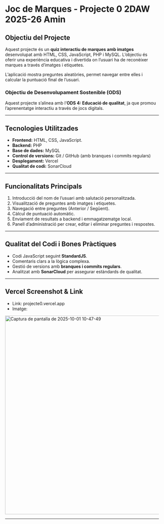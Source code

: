 # Joc de Marques - Projecte 0 2DAW 2025-26 Amin 

## Objectiu del Projecte
Aquest projecte és un **quiz interactiu de marques amb imatges** desenvolupat amb HTML, CSS, JavaScript, PHP i MySQL. L’objectiu és oferir una experiència educativa i divertida on l’usuari ha de reconèixer marques a través d’imatges i etiquetes.

L’aplicació mostra preguntes aleatòries, permet navegar entre elles i calcular la puntuació final de l’usuari.

### Objectiu de Desenvolupament Sostenible (ODS)
Aquest projecte s’alinea amb l’**ODS 4: Educació de qualitat**, ja que promou l’aprenentatge interactiu a través de jocs digitals.

---

## Tecnologies Utilitzades
- **Frontend:** HTML, CSS, JavaScript.
- **Backend:** PHP
- **Base de dades:** MySQL
- **Control de versions:** Git / GitHub (amb branques i commits regulars)
- **Desplegament:** Vercel
- **Qualitat de codi:** SonarCloud

---

## Funcionalitats Principals
1. Introducció del nom de l’usuari amb salutació personalitzada.
2. Visualització de preguntes amb imatges i etiquetes.
3. Navegació entre preguntes (Anterior / Següent).
4. Càlcul de puntuació automàtic.
5. Enviament de resultats a backend i emmagatzematge local.
6. Panell d’administració per crear, editar i eliminar preguntes i respostes.

---

## Qualitat del Codi i Bones Pràctiques
- Codi JavaScript seguint **StandardJS**.
- Comentaris clars a la lògica complexa.
- Gestió de versions amb **branques i commits regulars**.
- Analitzat amb **SonarCloud** per assegurar estàndards de qualitat.

---

## Vercel Screenshot & Link
- Link: projecte0.vercel.app
- Imatge:

<img width="1266" height="648" alt="Captura de pantalla de 2025-10-01 10-47-49" src="https://github.com/user-attachments/assets/7516c691-fbbe-4e06-9471-9ab7f5fb6f99" />

---
